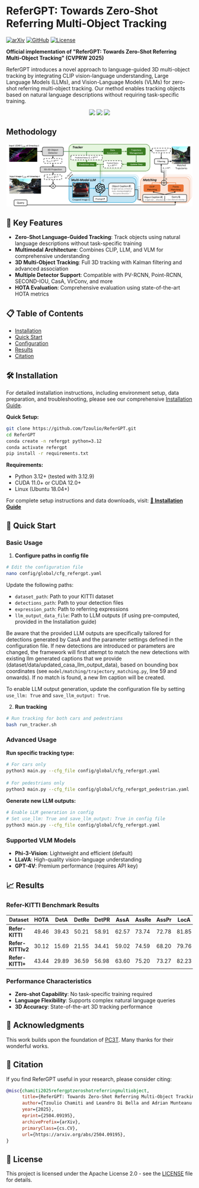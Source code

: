 # ReferGPT: Towards Zero-Shot Referring Multi-Object Tracking

[![arXiv](https://img.shields.io/badge/arXiv-2504.09195-b31b1b.svg)](https://arxiv.org/abs/2504.09195)
[![GitHub](https://img.shields.io/badge/GitHub-ReferGPT-blue)](https://github.com/Tzoulio/ReferGPT)
[![License](https://img.shields.io/badge/License-Apache%202.0-green.svg)](https://opensource.org/licenses/Apache-2.0)

**Official implementation of "ReferGPT: Towards Zero-Shot Referring Multi-Object Tracking" (CVPRW 2025)**

ReferGPT introduces a novel approach to language-guided 3D multi-object tracking by integrating CLIP vision-language understanding, Large Language Models (LLMs), and Vision-Language Models (VLMs) for zero-shot referring multi-object tracking. Our method enables tracking objects based on natural language descriptions without requiring task-specific training.

<p align="center">
<img src="img/in_front_cars.gif"/>
<img src="img/same_direction.gif"/>
<img src="img/black_cars.gif"/>
</p>

## Methodology 
<div align="center">
  <img src="./img/main_architecture.png">
</div>

## 🚀 Key Features

- **Zero-Shot Language-Guided Tracking**: Track objects using natural language descriptions without task-specific training
- **Multimodal Architecture**: Combines CLIP, LLM, and VLM for comprehensive understanding
- **3D Multi-Object Tracking**: Full 3D tracking with Kalman filtering and advanced association
- **Multiple Detector Support**: Compatible with PV-RCNN, Point-RCNN, SECOND-IOU, CasA, VirConv, and more
- **HOTA Evaluation**: Comprehensive evaluation using state-of-the-art HOTA metrics

## 📋 Table of Contents

- [Installation](#installation)
- [Quick Start](#quick-start)
- [Configuration](#configuration)
- [Results](#results)
- [Citation](#citation)

## 🛠️ Installation

For detailed installation instructions, including environment setup, data preparation, and troubleshooting, please see our comprehensive [Installation Guide](docs/installation.md).

**Quick Setup:**
```bash
git clone https://github.com/Tzoulio/ReferGPT.git
cd ReferGPT
conda create -n refergpt python=3.12
conda activate refergpt
pip install -r requirements.txt
```

**Requirements:**
- Python 3.12+ (tested with 3.12.9)
- CUDA 11.0+ or CUDA 12.0+
- Linux (Ubuntu 18.04+)

For complete setup instructions and data downloads, visit: **[📖 Installation Guide](docs/installation.md)**

## 🚀 Quick Start

### Basic Usage

1. **Configure paths in config file**
```bash
# Edit the configuration file
nano config/global/cfg_refergpt.yaml
```

Update the following paths:
- `dataset_path`: Path to your KITTI dataset
- `detections_path`: Path to your detection files
- `expression_path`: Path to referring expressions
- `llm_output_data_file`: Path to LLM outputs (if using pre-computed, provided in the Installation guide)

Be aware that the provided LLM outputs are specifically tailored for detections generated by CasA and the parameter settings defined in the configuration file. If new detections are introduced or parameters are changed, the framework will first attempt to match the new detections with existing llm generated captions that we provide (dataset/data/updated_casa_llm_output_data), based on bounding box coordinates (see `model/matching/trajectory_matching.py`, line 59 and onwards). If no match is found, a new llm caption will be created.  

To enable LLM output generation, update the configuration file by setting `use_llm: True` and `save_llm_output: True`.

2. **Run tracking**
```bash
# Run tracking for both cars and pedestrians
bash run_tracker.sh
```

### Advanced Usage

**Run specific tracking type:**
```bash
# For cars only
python3 main.py --cfg_file config/global/cfg_refergpt.yaml

# For pedestrians only  
python3 main.py --cfg_file config/global/cfg_refergpt_pedestrian.yaml
```

**Generate new LLM outputs:**
```bash
# Enable LLM generation in config
# Set use_llm: True and save_llm_output: True in config file
python3 main.py --cfg_file config/global/cfg_refergpt.yaml
```


### Supported VLM Models

- **Phi-3-Vision**: Lightweight and efficient (default)
- **LLaVA**: High-quality vision-language understanding
- **GPT-4V**: Premium performance (requires API key)

## 📈 Results

### Refer-KITTI Benchmark Results

| Dataset | HOTA | DetA | DetRe | DetPR | AssA | AssRe | AssPr | LocA |
|---------|------|------|-------|-------|------|-------|-------|------|
| **Refer-KITTI** | 49.46 | 39.43 | 50.21 | 58.91 | 62.57 | 73.74 | 72.78 | 81.85 |
| **Refer-KITTIv2** | 30.12 | 15.69 | 21.55 | 34.41 | 59.02 | 74.59 | 68.20 | 79.76 |
| **Refer-KITTI+** | 43.44 | 29.89 | 36.59 | 56.98 | 63.60 | 75.20 | 73.27 | 82.23 |

### Performance Characteristics

- **Zero-shot Capability**: No task-specific training required
- **Language Flexibility**: Supports complex natural language queries
- **3D Accuracy**: State-of-the-art 3D tracking performance

## 🙏 Acknowledgments

This work builds upon the foundation of [PC3T](https://github.com/hailanyi/3D-Multi-Object-Tracker). Many thanks for their wonderful works.

## 📝 Citation

If you find ReferGPT useful in your research, please consider citing:

```bibtex
@misc{chamiti2025refergptzeroshotreferringmultiobject,
      title={ReferGPT: Towards Zero-Shot Referring Multi-Object Tracking}, 
      author={Tzoulio Chamiti and Leandro Di Bella and Adrian Munteanu and Nikos Deligiannis},
      year={2025},
      eprint={2504.09195},
      archivePrefix={arXiv},
      primaryClass={cs.CV},
      url={https://arxiv.org/abs/2504.09195}, 
}
```


## 📄 License

This project is licensed under the Apache License 2.0 - see the [LICENSE](LICENSE) file for details.
